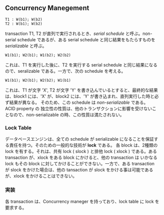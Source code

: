 ## Concurrency Manegement

```
T1 : W(b1); W(b2)
T2 : W(b1); W(b2)
```

transaction T1, T2 が直列で実行されるとき、_serial schedule_ と呼ぶ。non-serial schedule であるが、ある serial schedule と同じ結果をもたらすものを _serializable_ と呼ぶ。

```
W1(b1); W2(b1); W1(b2); W2(b2)
```

これは、T1 を実行した後に、T2 を実行する serial schedule と同じ結果になるので、seralizable である。一方で、次の schedule を考える。

```
W1(b1); W2(b1); W2(b2); W1(b1)
```

これは、T1 が文字 'X', T2 が文字 'Y' を書き込んでいるとすると、最終的な結果は、block1 には、'X' が、block2 には、'Y' が書き込まれ、直列実行した時と必ず結果が異なる。
そのため、この schedule は _non-serializable_ である。
ACID property の 独立性の性質は、他のトランザクションに影響を受けないことなので、non-serializable の時、この性質は満たされない。

### Lock Table

データベースエンジンは、全ての schedule が serializable になることを保証する責任を持つ。そのための一般的な技術が **lock** である。
各 block は、2種類の lock を有する。それは、共有 lock ( slock ) と排他 lock ( xlock ) である。ある transaction が、xlock をある block にかけると、他の transaction は
いかなる lock もその block に対してかけることができない。一方で、ある transaction が slock をかけた場合は、他の tansaction が slock をかける事は可能であるが、xlock をかけることはできない。


### 実装

各 transaction は、Concurrency maneger を持っており、lock table に lock を要求する。

